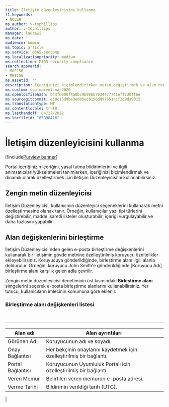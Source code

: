 ```yaml
---
title: İletişim düzenleyicisini kullanma
f1.keywords:
- NOCSH
ms.author: v-tophillips
author: v-tophillips
manager: laurawi
ms.date: ''
audience: Admin
ms.topic: article
ms.service: O365-seccomp
ms.localizationpriority: medium
ms.collection: M365-security-compliance
search.appverid:
- MOE150
- MET150
ms.assetid: ''
description: İçeriğinizi biçimlendirirken metin değiştirmek ve alan değişkenlerini birleştirmek için İletişim Düzenleyicisi'ni kullanın.
ms.custom: seo-marvel-mar2020
ms.openlocfilehash: b44f6090f4a8bc9b09bb7934477741effc30ff6e
ms.sourcegitcommit: e50c13d9be3ed05ecb156d497551acf2c9da9015
ms.translationtype: MT
ms.contentlocale: tr-TR
ms.lasthandoff: 04/27/2022
ms.locfileid: "65098416"
---
```

# <a name="use-the-communications-editor"></a>İletişim düzenleyicisini kullanma

[!include[Purview banner](../includes/purview-rebrand-banner.md)]

Portal içeriğinizin içeriğini, yasal tutma bildirimlerini ve ilgili anımsatıcıları/yükseltmeleri tanımlarken, içeriğinizi biçimlendirmek ve dinamik olarak özelleştirmek için İletişim Düzenleyicisi'ni kullanabilirsiniz.

## <a name="rich-text-editor"></a>Zengin metin düzenleyicisi

İletişim Düzenleyicisi, kullanıcının düzenleyici seçeneklerini kullanarak metni özelleştirmesine olanak tanır. Örneğin, kullanıcılar yazı tipi türlerini değiştirebilir, madde işaretli listeler oluşturabilir, içeriği vurgulayabilir ve daha fazlasını yapabilir.

## <a name="merge-field-variables"></a>Alan değişkenlerini birleştirme

İletişim Düzenleyicisi'nden gelen e-posta birleştirme değişkenlerini kullanarak bir iletişimin gövde metnine özelleştirilmiş koruyucu öznitelikler ekleyebilirsiniz. Koruyucuya gönderildiğinde, birleştirme alanı ilgili alanla doldurulur. Örneğin, koruyucu John Smith'e gönderildiğinde [Koruyucu Adı] birleştirme alanı karşılık gelen adla çevrilir.

Zengin metin düzenleyicisi denetiminin üst kısmındaki **Birleştirme alanı** simgelerini seçerek e-posta birleştirme alanlarını kullanabilirsiniz. Yer tutucu, kullanıcıların imlecinin konumuna göre eklenir.

### <a name="list-of-merge-field-variables"></a>Birleştirme alanı değişkenleri listesi

<br>

****

|Alan adı|Alan ayrıntıları|
|---|---|
|Görünen Ad|Koruyucunun adı ve soyadı.|
|Onay Bağlantısı|Her bekçinin onaylarını kaydetmek için özelleştirilmiş bir bağlantı.|
|Portal Bağlantısı|Koruyucunun Uyumluluk Portalı için özelleştirilmiş bir bağlantı.|
|Veren Memur|Belirtilen veren memurun e-posta adresi.|
|Verme Tarihi|Bildirimin verildiği tarih (UTC).|
|
